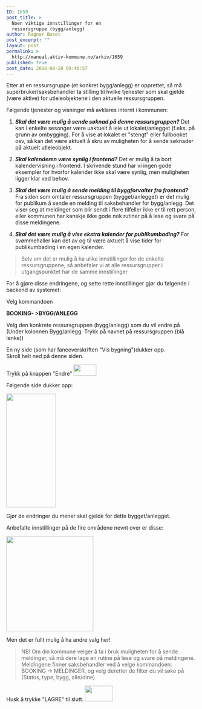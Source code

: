 ```yaml
---
ID: 1659
post_title: >
  Noen viktige innstillinger for en
  ressursgruppe (bygg/anlegg)
author: Ragnar Buset
post_excerpt: ""
layout: post
permalink: >
  http://manual.aktiv-kommune.no/arkiv/1659
published: true
post_date: 2018-08-28 09:40:57
---
```

Etter at en ressursgruppe (et konkret bygg/anlegg) er opprettet, så må superbruker/saksbehandler ta stilling til hvilke tjenester som skal gjelde (være aktive) for utleieobjektene i den aktuelle ressursgruppen.

Følgende tjenester og visninger må avklares internt i kommunen:

1. <em><strong>Skal det være mulig å sende søknad på denne ressursgruppen?</strong></em> Det kan i enkelte sesonger være uaktuelt å leie ut lokalet/anlegget (f.eks. på grunn av ombygging). For å vise at lokalet er "stengt" eller fullbooket osv, så kan det være aktuelt å skru av muligheten for å sende søknader på aktuelt utleieobjekt.

2. <em><strong>Skal kalenderen være synlig i frontend?</strong></em> Det er mulig å ta bort kalendervisning i frontend. I skrivende stund har vi ingen gode eksempler for hvorfor kalender ikke skal være synlig, men muligheten ligger klar ved behov.

3. <em><strong>Skal det være mulig å sende melding til byggforvalter fra frontend?</strong></em> Fra siden som omtaler ressursgruppen (bygget/anlegget) er det mulig for publikum å sende en melding til saksbehandler for bygg/anlegg. Det viser seg at meldinger som blir sendt i flere tilfeller ikke er til rett person, eller kommunen har kanskje ikke gode nok rutiner på å lese og svare på disse meldingene.

4. <em><strong>Skal det være mulig å vise ekstra kalender for publikumbading?</strong></em> For svømmehaller kan det av og til være aktuelt å vise tider for publikumbading i en egen kalender.

> Selv om det er mulig å ha ulike innstillinger for de enkelte ressursgruppene, så anbefaler vi at alle ressursgrupper i utgangspunktet har de samme innstillinger


For å gjøre disse endringene, og sette rette innstillinger gjør du følgende i backend av systemet:

Velg kommandoen

<strong>BOOKING- >BYGG/ANLEGG</strong>

Velg den konkrete ressursgruppen (bygg/anlegg) som du vil endre på (Under kolonnen Bygg/anlegg: Trykk på navnet på ressursgruppen (blå lenke))

En ny side (som har faneoverskriften "Vis bygning")dukker opp.  
Skroll helt ned på denne siden.

Trykk på knappen "Endre"
<img src="http://manual.aktiv-kommune.no/wp-content/uploads/2018/08/Skjermbilde-av-Endre-knapp-blåfarga.png" alt="" width="60" height="29" class="alignnone size-full wp-image-1664" />

Følgende side dukker opp:

<img src="http://manual.aktiv-kommune.no/wp-content/uploads/2018/08/Endre-bygg-anlegg-innstillinger-del-3-1-131x300.png" alt="" width="131" height="300" class="alignnone size-medium wp-image-1673" />

Gjør de endringer du mener skal gjelde for dette bygget/anlegget.

Anbefalte innstillinger på de fire områdene nevnt over er disse:

<img src="http://manual.aktiv-kommune.no/wp-content/uploads/2018/08/Endre-bygg-anlegg-innstillinger-del-2.png" alt="" width="230" height="251" class="alignnone size-full wp-image-1668" />

Men det er fullt mulig å ha andre valg her!

>NB! Om din kommune velger å ta i bruk muligheten for å sende meldinger, så må dere lage en rutine  på lese og svare på meldingene. Meldingene finner saksbehandler ved å velge kommandoen: BOOKING -> MELDINGER, og velg deretter de filter du vil søke på (Status, type, bygg, alle/dine)

Husk å trykke "LAGRE" til slutt.
<img src="http://manual.aktiv-kommune.no/wp-content/uploads/2017/12/lagre.png" alt="" width="74" height="41" class="alignnone size-full wp-image-460" />